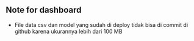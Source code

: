## Note for dashboard
- File data csv dan model yang sudah di deploy tidak bisa di commit di github karena ukurannya lebih dari 100 MB

